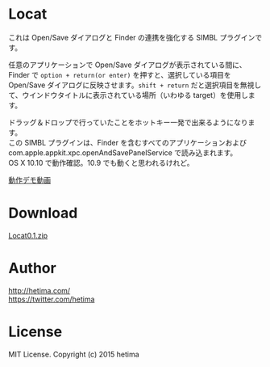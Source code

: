 # Locat

これは Open/Save ダイアログと Finder の連携を強化する SIMBL プラグインです。

任意のアプリケーションで Open/Save ダイアログが表示されている間に、Finder で `option + return(or enter)` を押すと、選択している項目を Open/Save ダイアログに反映させます。`shift + return` だと選択項目を無視して、ウインドウタイトルに表示されている場所（いわゆる target）を使用します。

ドラッグ＆ドロップで行っていたことをホットキー一発で出来るようになります。  
この SIMBL プラグインは、Finder を含むすべてのアプリケーションおよび com.apple.appkit.xpc.openAndSavePanelService で読み込まれます。  
OS X 10.10 で動作確認。10.9 でも動くと思われるけれど。

[動作デモ動画](https://www.youtube.com/watch?v=V0tRi5RQ7so)  

# Download
[Locat0.1.zip](https://github.com/hetima/Locat/releases/download/0.1/Locat0.1.zip)

# Author
http://hetima.com/  
https://twitter.com/hetima



# License  
MIT License. Copyright (c) 2015 hetima
